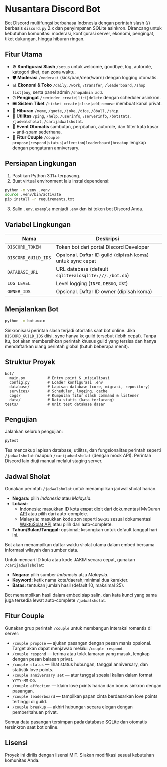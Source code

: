 # Nusantara Discord Bot

Bot Discord multifungsi berbahasa Indonesia dengan perintah slash (/) berbasis `discord.py` 2.x dan penyimpanan SQLite asinkron. Dirancang untuk kebutuhan komunitas: moderasi, konfigurasi server, ekonomi, pengingat, tiket dukungan, hingga hiburan ringan.

## Fitur Utama
- ⚙️ **Konfigurasi Slash** `/setup` untuk welcome, goodbye, log, autorole, kategori tiket, dan zona waktu.
- 🛡️ **Moderasi** `/moderasi` (kick/ban/clear/warn) dengan logging otomatis.
- 📊 **Ekonomi & Toko** `/daily`, `/work`, `/transfer`, `/leaderboard`, `/shop list|buy`, serta panel admin `/shopadmin add`.
- ⏰ **Pengingat** `/reminder create|list|delete` dengan scheduler asinkron.
- 🎟️ **Sistem Tiket** `/ticket create|close|add|remove` membuat kanal privat.
- 🎉 **Hiburan** `/meme`, `/quote`, `/joke`, `/dice`, `/8ball`, `/ship`.
- 🤖 **Utilitas** `/ping`, `/help`, `/userinfo`, `/serverinfo`, `/botstats`, `/jadwalsholat`, `/carijadwalsholat`.
- 👋 **Event Otomatis** sambutan, perpisahan, autorole, dan filter kata kasar + anti-spam sederhana.
- 💑 **Fitur Couple** `/couple propose|respond|status|affection|leaderboard|breakup` lengkap dengan pengaturan anniversary.

## Persiapan Lingkungan
1. Pastikan Python 3.11+ terpasang.
2. Buat virtual environment lalu instal dependensi:

```bash
python -m venv .venv
source .venv/bin/activate
pip install -r requirements.txt
```

3. Salin `.env.example` menjadi `.env` dan isi token bot Discord Anda.

## Variabel Lingkungan
| Nama               | Deskripsi                                                |
|--------------------|----------------------------------------------------------|
| `DISCORD_TOKEN`    | Token bot dari portal Discord Developer                  |
| `DISCORD_GUILD_IDS`| Opsional. Daftar ID guild (dipisah koma) untuk sync cepat|
| `DATABASE_URL`     | URL database (default `sqlite+aiosqlite:///./bot.db`)    |
| `LOG_LEVEL`        | Level logging (`INFO`, `DEBUG`, dst)                     |
| `OWNER_IDS`        | Opsional. Daftar ID owner (dipisah koma)                 |

## Menjalankan Bot
```bash
python -m bot.main
```

Sinkronisasi perintah slash terjadi otomatis saat bot online. Jika `DISCORD_GUILD_IDS` diisi, sync hanya ke guild tersebut (lebih cepat). Tanpa itu, bot akan membersihkan perintah khusus guild yang tersisa dan hanya mendaftarkan ulang perintah global (butuh beberapa menit).

## Struktur Proyek
```
bot/
  main.py          # Entry point & inisialisasi
  config.py        # Loader konfigurasi .env
  database/        # Lapisan database (core, migrasi, repository)
  services/        # Scheduler, logging, cache
  cogs/            # Kumpulan fitur slash command & listener
  data/            # Data statis (kata terlarang)
tests/             # Unit test database dasar
```

## Pengujian
Jalankan seluruh pengujian:

```bash
pytest
```

Tes mencakup lapisan database, utilitas, dan fungsionalitas perintah seperti `/jadwalsholat` maupun `/carijadwalsholat` (dengan mock API). Perintah Discord lain diuji manual melalui staging server.

## Jadwal Sholat

Gunakan perintah `/jadwalsholat` untuk menampilkan jadwal sholat harian.

- **Negara:** pilih *Indonesia* atau *Malaysia*.
- **Lokasi:**
  - Indonesia: masukkan ID kota empat digit dari dokumentasi [MyQuran API](https://api.myquran.com/) atau pilih dari auto-complete.
  - Malaysia: masukkan kode zon seperti `SGR01` sesuai dokumentasi [WaktuSolat API](https://api.waktusolat.app/) atau pilih dari auto-complete.
- **Tahun/Bulan/Tanggal:** opsional; kosongkan untuk default tanggal hari ini.

Bot akan menampilkan daftar waktu sholat utama dalam embed bersama informasi wilayah dan sumber data.

Untuk mencari ID kota atau kode JAKIM secara cepat, gunakan `/carijadwalsholat`:

- **Negara:** pilih sumber *Indonesia* atau *Malaysia*.
- **Keyword:** ketik nama kota/daerah; minimal dua karakter.
- **Batas:** tentukan jumlah hasil (default 10, maksimal 25).

Bot menampilkan hasil dalam embed siap salin, dan kata kunci yang sama juga tersedia lewat auto-complete `/jadwalsholat`.

## Fitur Couple

Gunakan grup perintah `/couple` untuk membangun interaksi romantis di server:

- `/couple propose` — ajukan pasangan dengan pesan manis opsional. Target akan dapat menjawab melalui `/couple respond`.
- `/couple respond` — terima atau tolak lamaran yang masuk, lengkap dengan pesan balasan privat.
- `/couple status` — lihat status hubungan, tanggal anniversary, dan statistik love points.
- `/couple anniversary set` — atur tanggal spesial kalian dalam format `YYYY-MM-DD`.
- `/couple affection` — klaim love points harian dan bonus sinkron dengan pasangan.
- `/couple leaderboard` — tampilkan papan cinta berdasarkan love points tertinggi di guild.
- `/couple breakup` — akhiri hubungan secara elegan dengan pemberitahuan privat.

Semua data pasangan tersimpan pada database SQLite dan otomatis tersinkron saat bot online.

## Lisensi
Proyek ini dirilis dengan lisensi MIT. Silakan modifikasi sesuai kebutuhan komunitas Anda.
